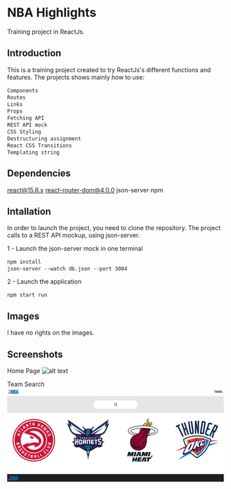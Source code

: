 # NBA Highlights

Training project in ReactJs.

## Introduction

This is a training project created to try ReactJs's different functions and features.
The projects shows mainly how to use:
```
Components
Routes
Links
Props
Fetching API
REST API mock
CSS Styling
Destructuring assignment
React CSS Transitions
Templating string
```

## Dependencies

react@15.6.x
react-router-dom@4.0.0
json-server
npm

## Intallation

In order to launch the project, you need to clone the repository.
The project calls to a REST API mockup, using json-server.

1 - Launch the json-server mock in one terminal

```
npm install
json-server --watch db.json --port 3004
```

2 - Launch the application

```
npm start run
```

## Images

I have no rights on the images.

## Screenshots

Home Page
![alt text](homepage.png)

Team Search
![alt text](search.png)
